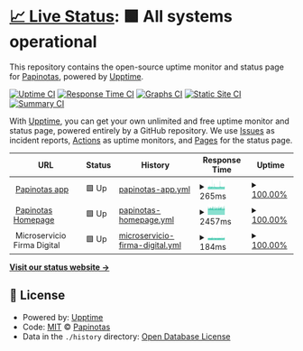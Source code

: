 # [📈 Live Status](https://status.papinotasapp.com): <!--live status--> **🟩 All systems operational**

This repository contains the open-source uptime monitor and status page for [Papinotas](https://papinotas.com), powered by [Upptime](https://github.com/upptime/upptime).

[![Uptime CI](https://github.com/Papinotas-Desarrollo/upptime/workflows/Uptime%20CI/badge.svg)](https://github.com/Papinotas-Desarrollo/upptime/actions?query=workflow%3A%22Uptime+CI%22)
[![Response Time CI](https://github.com/Papinotas-Desarrollo/upptime/workflows/Response%20Time%20CI/badge.svg)](https://github.com/Papinotas-Desarrollo/upptime/actions?query=workflow%3A%22Response+Time+CI%22)
[![Graphs CI](https://github.com/Papinotas-Desarrollo/upptime/workflows/Graphs%20CI/badge.svg)](https://github.com/Papinotas-Desarrollo/upptime/actions?query=workflow%3A%22Graphs+CI%22)
[![Static Site CI](https://github.com/Papinotas-Desarrollo/upptime/workflows/Static%20Site%20CI/badge.svg)](https://github.com/Papinotas-Desarrollo/upptime/actions?query=workflow%3A%22Static+Site+CI%22)
[![Summary CI](https://github.com/Papinotas-Desarrollo/upptime/workflows/Summary%20CI/badge.svg)](https://github.com/Papinotas-Desarrollo/upptime/actions?query=workflow%3A%22Summary+CI%22)

With [Upptime](https://upptime.js.org), you can get your own unlimited and free uptime monitor and status page, powered entirely by a GitHub repository. We use [Issues](https://github.com/Papinotas-Desarrollo/upptime/issues) as incident reports, [Actions](https://github.com/Papinotas-Desarrollo/upptime/actions) as uptime monitors, and [Pages](https://status.papinotasapp.com) for the status page.

<!--start: status pages-->
<!-- This summary is generated by Upptime (https://github.com/upptime/upptime) -->
<!-- Do not edit this manually, your changes will be overwritten -->
<!-- prettier-ignore -->
| URL | Status | History | Response Time | Uptime |
| --- | ------ | ------- | ------------- | ------ |
| <img alt="" src="https://favicons.githubusercontent.com/papinotasapp.com" height="13"> [Papinotas app](https://papinotasapp.com/user) | 🟩 Up | [papinotas-app.yml](https://github.com/Papinotas-Desarrollo/upptime/commits/HEAD/history/papinotas-app.yml) | <details><summary><img alt="Response time graph" src="./graphs/papinotas-app/response-time-week.png" height="20"> 265ms</summary><br><a href="https://status.papinotasapp.com/history/papinotas-app"><img alt="Response time 269" src="https://img.shields.io/endpoint?url=https%3A%2F%2Fraw.githubusercontent.com%2FPapinotas-Desarrollo%2Fupptime%2FHEAD%2Fapi%2Fpapinotas-app%2Fresponse-time.json"></a><br><a href="https://status.papinotasapp.com/history/papinotas-app"><img alt="24-hour response time 262" src="https://img.shields.io/endpoint?url=https%3A%2F%2Fraw.githubusercontent.com%2FPapinotas-Desarrollo%2Fupptime%2FHEAD%2Fapi%2Fpapinotas-app%2Fresponse-time-day.json"></a><br><a href="https://status.papinotasapp.com/history/papinotas-app"><img alt="7-day response time 265" src="https://img.shields.io/endpoint?url=https%3A%2F%2Fraw.githubusercontent.com%2FPapinotas-Desarrollo%2Fupptime%2FHEAD%2Fapi%2Fpapinotas-app%2Fresponse-time-week.json"></a><br><a href="https://status.papinotasapp.com/history/papinotas-app"><img alt="30-day response time 260" src="https://img.shields.io/endpoint?url=https%3A%2F%2Fraw.githubusercontent.com%2FPapinotas-Desarrollo%2Fupptime%2FHEAD%2Fapi%2Fpapinotas-app%2Fresponse-time-month.json"></a><br><a href="https://status.papinotasapp.com/history/papinotas-app"><img alt="1-year response time 269" src="https://img.shields.io/endpoint?url=https%3A%2F%2Fraw.githubusercontent.com%2FPapinotas-Desarrollo%2Fupptime%2FHEAD%2Fapi%2Fpapinotas-app%2Fresponse-time-year.json"></a></details> | <details><summary><a href="https://status.papinotasapp.com/history/papinotas-app">100.00%</a></summary><a href="https://status.papinotasapp.com/history/papinotas-app"><img alt="All-time uptime 100.00%" src="https://img.shields.io/endpoint?url=https%3A%2F%2Fraw.githubusercontent.com%2FPapinotas-Desarrollo%2Fupptime%2FHEAD%2Fapi%2Fpapinotas-app%2Fuptime.json"></a><br><a href="https://status.papinotasapp.com/history/papinotas-app"><img alt="24-hour uptime 100.00%" src="https://img.shields.io/endpoint?url=https%3A%2F%2Fraw.githubusercontent.com%2FPapinotas-Desarrollo%2Fupptime%2FHEAD%2Fapi%2Fpapinotas-app%2Fuptime-day.json"></a><br><a href="https://status.papinotasapp.com/history/papinotas-app"><img alt="7-day uptime 100.00%" src="https://img.shields.io/endpoint?url=https%3A%2F%2Fraw.githubusercontent.com%2FPapinotas-Desarrollo%2Fupptime%2FHEAD%2Fapi%2Fpapinotas-app%2Fuptime-week.json"></a><br><a href="https://status.papinotasapp.com/history/papinotas-app"><img alt="30-day uptime 100.00%" src="https://img.shields.io/endpoint?url=https%3A%2F%2Fraw.githubusercontent.com%2FPapinotas-Desarrollo%2Fupptime%2FHEAD%2Fapi%2Fpapinotas-app%2Fuptime-month.json"></a><br><a href="https://status.papinotasapp.com/history/papinotas-app"><img alt="1-year uptime 100.00%" src="https://img.shields.io/endpoint?url=https%3A%2F%2Fraw.githubusercontent.com%2FPapinotas-Desarrollo%2Fupptime%2FHEAD%2Fapi%2Fpapinotas-app%2Fuptime-year.json"></a></details>
| <img alt="" src="https://favicons.githubusercontent.com/www.papinotas.cl" height="13"> [Papinotas Homepage](https://www.papinotas.cl) | 🟩 Up | [papinotas-homepage.yml](https://github.com/Papinotas-Desarrollo/upptime/commits/HEAD/history/papinotas-homepage.yml) | <details><summary><img alt="Response time graph" src="./graphs/papinotas-homepage/response-time-week.png" height="20"> 2457ms</summary><br><a href="https://status.papinotasapp.com/history/papinotas-homepage"><img alt="Response time 2452" src="https://img.shields.io/endpoint?url=https%3A%2F%2Fraw.githubusercontent.com%2FPapinotas-Desarrollo%2Fupptime%2FHEAD%2Fapi%2Fpapinotas-homepage%2Fresponse-time.json"></a><br><a href="https://status.papinotasapp.com/history/papinotas-homepage"><img alt="24-hour response time 2446" src="https://img.shields.io/endpoint?url=https%3A%2F%2Fraw.githubusercontent.com%2FPapinotas-Desarrollo%2Fupptime%2FHEAD%2Fapi%2Fpapinotas-homepage%2Fresponse-time-day.json"></a><br><a href="https://status.papinotasapp.com/history/papinotas-homepage"><img alt="7-day response time 2457" src="https://img.shields.io/endpoint?url=https%3A%2F%2Fraw.githubusercontent.com%2FPapinotas-Desarrollo%2Fupptime%2FHEAD%2Fapi%2Fpapinotas-homepage%2Fresponse-time-week.json"></a><br><a href="https://status.papinotasapp.com/history/papinotas-homepage"><img alt="30-day response time 2501" src="https://img.shields.io/endpoint?url=https%3A%2F%2Fraw.githubusercontent.com%2FPapinotas-Desarrollo%2Fupptime%2FHEAD%2Fapi%2Fpapinotas-homepage%2Fresponse-time-month.json"></a><br><a href="https://status.papinotasapp.com/history/papinotas-homepage"><img alt="1-year response time 2452" src="https://img.shields.io/endpoint?url=https%3A%2F%2Fraw.githubusercontent.com%2FPapinotas-Desarrollo%2Fupptime%2FHEAD%2Fapi%2Fpapinotas-homepage%2Fresponse-time-year.json"></a></details> | <details><summary><a href="https://status.papinotasapp.com/history/papinotas-homepage">100.00%</a></summary><a href="https://status.papinotasapp.com/history/papinotas-homepage"><img alt="All-time uptime 100.00%" src="https://img.shields.io/endpoint?url=https%3A%2F%2Fraw.githubusercontent.com%2FPapinotas-Desarrollo%2Fupptime%2FHEAD%2Fapi%2Fpapinotas-homepage%2Fuptime.json"></a><br><a href="https://status.papinotasapp.com/history/papinotas-homepage"><img alt="24-hour uptime 100.00%" src="https://img.shields.io/endpoint?url=https%3A%2F%2Fraw.githubusercontent.com%2FPapinotas-Desarrollo%2Fupptime%2FHEAD%2Fapi%2Fpapinotas-homepage%2Fuptime-day.json"></a><br><a href="https://status.papinotasapp.com/history/papinotas-homepage"><img alt="7-day uptime 100.00%" src="https://img.shields.io/endpoint?url=https%3A%2F%2Fraw.githubusercontent.com%2FPapinotas-Desarrollo%2Fupptime%2FHEAD%2Fapi%2Fpapinotas-homepage%2Fuptime-week.json"></a><br><a href="https://status.papinotasapp.com/history/papinotas-homepage"><img alt="30-day uptime 100.00%" src="https://img.shields.io/endpoint?url=https%3A%2F%2Fraw.githubusercontent.com%2FPapinotas-Desarrollo%2Fupptime%2FHEAD%2Fapi%2Fpapinotas-homepage%2Fuptime-month.json"></a><br><a href="https://status.papinotasapp.com/history/papinotas-homepage"><img alt="1-year uptime 100.00%" src="https://img.shields.io/endpoint?url=https%3A%2F%2Fraw.githubusercontent.com%2FPapinotas-Desarrollo%2Fupptime%2FHEAD%2Fapi%2Fpapinotas-homepage%2Fuptime-year.json"></a></details>
| <img alt="" src="https://favicons.githubusercontent.com/null" height="13"> Microservicio Firma Digital | 🟩 Up | [microservicio-firma-digital.yml](https://github.com/Papinotas-Desarrollo/upptime/commits/HEAD/history/microservicio-firma-digital.yml) | <details><summary><img alt="Response time graph" src="./graphs/microservicio-firma-digital/response-time-week.png" height="20"> 184ms</summary><br><a href="https://status.papinotasapp.com/history/microservicio-firma-digital"><img alt="Response time 181" src="https://img.shields.io/endpoint?url=https%3A%2F%2Fraw.githubusercontent.com%2FPapinotas-Desarrollo%2Fupptime%2FHEAD%2Fapi%2Fmicroservicio-firma-digital%2Fresponse-time.json"></a><br><a href="https://status.papinotasapp.com/history/microservicio-firma-digital"><img alt="24-hour response time 182" src="https://img.shields.io/endpoint?url=https%3A%2F%2Fraw.githubusercontent.com%2FPapinotas-Desarrollo%2Fupptime%2FHEAD%2Fapi%2Fmicroservicio-firma-digital%2Fresponse-time-day.json"></a><br><a href="https://status.papinotasapp.com/history/microservicio-firma-digital"><img alt="7-day response time 184" src="https://img.shields.io/endpoint?url=https%3A%2F%2Fraw.githubusercontent.com%2FPapinotas-Desarrollo%2Fupptime%2FHEAD%2Fapi%2Fmicroservicio-firma-digital%2Fresponse-time-week.json"></a><br><a href="https://status.papinotasapp.com/history/microservicio-firma-digital"><img alt="30-day response time 181" src="https://img.shields.io/endpoint?url=https%3A%2F%2Fraw.githubusercontent.com%2FPapinotas-Desarrollo%2Fupptime%2FHEAD%2Fapi%2Fmicroservicio-firma-digital%2Fresponse-time-month.json"></a><br><a href="https://status.papinotasapp.com/history/microservicio-firma-digital"><img alt="1-year response time 181" src="https://img.shields.io/endpoint?url=https%3A%2F%2Fraw.githubusercontent.com%2FPapinotas-Desarrollo%2Fupptime%2FHEAD%2Fapi%2Fmicroservicio-firma-digital%2Fresponse-time-year.json"></a></details> | <details><summary><a href="https://status.papinotasapp.com/history/microservicio-firma-digital">100.00%</a></summary><a href="https://status.papinotasapp.com/history/microservicio-firma-digital"><img alt="All-time uptime 100.00%" src="https://img.shields.io/endpoint?url=https%3A%2F%2Fraw.githubusercontent.com%2FPapinotas-Desarrollo%2Fupptime%2FHEAD%2Fapi%2Fmicroservicio-firma-digital%2Fuptime.json"></a><br><a href="https://status.papinotasapp.com/history/microservicio-firma-digital"><img alt="24-hour uptime 100.00%" src="https://img.shields.io/endpoint?url=https%3A%2F%2Fraw.githubusercontent.com%2FPapinotas-Desarrollo%2Fupptime%2FHEAD%2Fapi%2Fmicroservicio-firma-digital%2Fuptime-day.json"></a><br><a href="https://status.papinotasapp.com/history/microservicio-firma-digital"><img alt="7-day uptime 100.00%" src="https://img.shields.io/endpoint?url=https%3A%2F%2Fraw.githubusercontent.com%2FPapinotas-Desarrollo%2Fupptime%2FHEAD%2Fapi%2Fmicroservicio-firma-digital%2Fuptime-week.json"></a><br><a href="https://status.papinotasapp.com/history/microservicio-firma-digital"><img alt="30-day uptime 100.00%" src="https://img.shields.io/endpoint?url=https%3A%2F%2Fraw.githubusercontent.com%2FPapinotas-Desarrollo%2Fupptime%2FHEAD%2Fapi%2Fmicroservicio-firma-digital%2Fuptime-month.json"></a><br><a href="https://status.papinotasapp.com/history/microservicio-firma-digital"><img alt="1-year uptime 100.00%" src="https://img.shields.io/endpoint?url=https%3A%2F%2Fraw.githubusercontent.com%2FPapinotas-Desarrollo%2Fupptime%2FHEAD%2Fapi%2Fmicroservicio-firma-digital%2Fuptime-year.json"></a></details>

<!--end: status pages-->

[**Visit our status website →**](https://status.papinotasapp.com)

## 📄 License

- Powered by: [Upptime](https://github.com/upptime/upptime)
- Code: [MIT](./LICENSE) © [Papinotas](https://papinotas.com)
- Data in the `./history` directory: [Open Database License](https://opendatacommons.org/licenses/odbl/1-0/)
